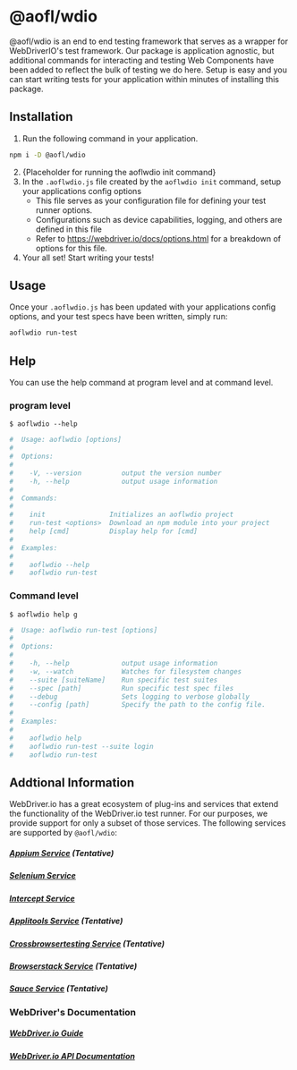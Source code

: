 # @aofl/wdio
@aofl/wdio is an end to end testing framework that serves as a wrapper for WebDriverIO's test framework. Our package is application agnostic, but additional commands for interacting and testing Web Components have been added to reflect the bulk of testing we do here. Setup is easy and you can start writing tests for your application within minutes of installing this package.

## Installation
1) Run the following command in your application.
```bash
npm i -D @aofl/wdio
```
2) {Placeholder for running the aoflwdio init command}
3) In the `.aoflwdio.js` file created by the `aoflwdio init` command, setup your applications config options
   - This file serves as your configuration file for defining your test runner options. 
   - Configurations such as device capabilities, logging, and others are defined in this file
   - Refer to https://webdriver.io/docs/options.html for a breakdown of options for this file.
4) Your all set! Start writing your tests!

## Usage
Once your `.aoflwdio.js` has been updated with your applications config options, and your test specs have been written, simply run:
```bash
aoflwdio run-test
```

## Help
You can use the help command at program level and at command level.
### program level
`$ aoflwdio --help`
```bash
#  Usage: aoflwdio [options]
#
#  Options:
#
#    -V, --version          output the version number
#    -h, --help             output usage information
#
#  Commands:
#
#    init                Initializes an aoflwdio project
#    run-test <options>  Download an npm module into your project
#    help [cmd]          Display help for [cmd]
#
#  Examples:
#
#    aoflwdio --help
#    aoflwdio run-test

```
### Command level
`$ aoflwdio help g`
```bash
#  Usage: aoflwdio run-test [options]
#
#  Options:
#
#    -h, --help             output usage information
#    -w, --watch            Watches for filesystem changes
#    --suite [suiteName]    Run specific test suites
#    --spec [path]          Run specific test spec files
#    --debug                Sets logging to verbose globally
#    --config [path]        Specify the path to the config file.
#
#  Examples:
#
#    aoflwdio help
#    aoflwdio run-test --suite login
#    aoflwdio run-test
```

## Addtional Information
WebDriver.io has a great ecosystem of plug-ins and services that extend the functionality of the WebDriver.io test runner. For our purposes, we provide support for only a subset of those services. The following services are supported by `@aofl/wdio`:

##### [Appium Service](https://webdriver.io/docs/appium-service.html) (Tentative)
##### [Selenium Service](https://webdriver.io/docs/selenium-standalone-service.html)
##### [Intercept Service](https://webdriver.io/docs/wdio-intercept-service.html)
##### [Applitools Service](https://webdriver.io/docs/applitools-service.html) (Tentative)
##### [Crossbrowsertesting Service](https://webdriver.io/docs/crossbrowsertesting-service.html) (Tentative)
##### [Browserstack Service](https://webdriver.io/docs/browserstack-service.html) (Tentative)
##### [Sauce Service](https://webdriver.io/docs/sauce-service.html) (Tentative)


### WebDriver's Documentation

##### [WebDriver.io Guide](https://webdriver.io/docs/gettingstarted.html)
##### [WebDriver.io API Documentation](https://webdriver.io/docs/api.html)
